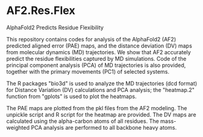 # AF2.Res.Flex
AlphaFold2 Predicts Residue Flexibility

This repository contains codes for analysis of the AlphaFold2 (AF2) predicted aligned error (PAE) maps, and the distance deviation (DV) maps from molecular dynamics (MD) trajectories. We show that AF2 accurately predict the residue flexibilities captured by MD simulations. Code of the principal component analysis (PCA) of MD trajectories is also provided, together with the primary movements (PC1) of selected systems.

The R packages "bio3d" is used to analyze the MD trajectories (dcd format) for Distance Variation (DV) calculations and PCA analysis; the "heatmap.2" function from "gplots" is used to plot the heatmaps.

The PAE maps are plotted from the pkl files from the AF2 modeling. The unpickle script and R script for the heatmap are provided. The DV maps are calculated using the alpha-carbon atoms of all residues. The mass-weighted PCA analysis are performed to all backbone heavy atoms.
